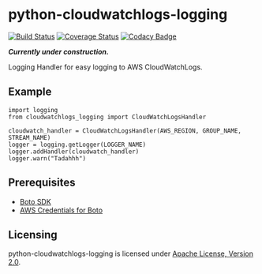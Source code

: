 # python-cloudwatchlogs-logging

[![Build Status](https://travis-ci.org/ImmobilienScout24/python-cloudwatchlogs-logging.svg?branch=master)](https://travis-ci.org/ImmobilienScout24/python-cloudwatchlogs-logging)
[![Coverage Status](https://coveralls.io/repos/ImmobilienScout24/python-cloudwatchlogs-logging/badge.svg)](https://coveralls.io/r/ImmobilienScout24/python-cloudwatchlogs-logging)
[![Codacy Badge](https://www.codacy.com/project/badge/c86ebfb675ba4747bb4b58303285bd4b)](https://www.codacy.com/public/arnehilmann/python-cloudwatchlogs-logging)

**_Currently under construction._**

Logging Handler for easy logging to AWS CloudWatchLogs.

## Example
```
import logging
from cloudwatchlogs_logging import CloudWatchLogsHandler

cloudwatch_handler = CloudWatchLogsHandler(AWS_REGION, GROUP_NAME, STREAM_NAME)
logger = logging.getLogger(LOGGER_NAME)
logger.addHandler(cloudwatch_handler)
logger.warn("Tadahhh")
```

## Prerequisites
- [Boto SDK](http://docs.pythonboto.org/en/latest/getting_started.html)
- [AWS Credentials for Boto](http://docs.pythonboto.org/en/latest/boto_config_tut.html#credentials)

## Licensing
python-cloudwatchlogs-logging is licensed under [Apache License, Version 2.0](https://github.com/ImmobilienScout24/python-cloudwatchlogs-logging/blob/master/LICENSE).

